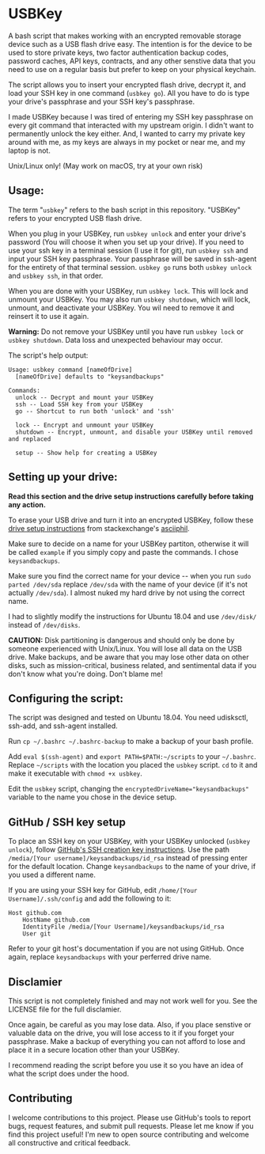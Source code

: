 # USBKey

A bash script that makes working with an encrypted removable storage device such as a USB flash drive easy. The intention is for the device to be used to store private keys, two factor authentication backup codes, password caches, API keys, contracts, and any other senstive data that you need to use on a regular basis but prefer to keep on your physical keychain.

The script allows you to insert your encrypted flash drive, decrypt it, and load your SSH key in one command (`usbkey go`). All you have to do is type your drive's passphrase and your SSH key's passphrase.

I made USBKey because I was tired of entering my SSH key passphrase on every git command that interacted with my upstream origin. I didn't want to permanently unlock the key either. And, I wanted to carry my private key around with me, as my keys are always in my pocket or near me, and my laptop is not.

Unix/Linux only! (May work on macOS, try at your own risk)

## Usage:
The term "`usbkey`" refers to the bash script in this repository. "USBKey" refers to your encrypted USB flash drive.

When you plug in your USBKey, run `usbkey unlock` and enter your drive's password (You will choose it when you set up your drive). If you need to use your ssh key in a terminal session (I use it for git), run `usbkey ssh` and input your SSH key passphrase. Your passphrase will be saved in ssh-agent for the entirety of that terminal session. `usbkey go` runs both `usbkey unlock` and `usbkey ssh`, in that order.

When you are done with your USBKey, run `usbkey lock`. This will lock and unmount your USBKey. You may also run `usbkey shutdown`, which will lock, unmount, and deactivate your USBKey. You wil need to remove it and reinsert it to use it again. 

**Warning:** Do not remove your USBKey until you have run `usbkey lock` or `usbkey shutdown`. Data loss and unexpected behaviour may occur.

The script's help output:

```
Usage: usbkey command [nameOfDrive]
  [nameOfDrive] defaults to "keysandbackups"

Commands:
  unlock -- Decrypt and mount your USBKey
  ssh -- Load SSH key from your USBKey
  go -- Shortcut to run both 'unlock' and 'ssh'

  lock -- Encrypt and unmount your USBKey
  shutdown -- Encrypt, unmount, and disable your USBKey until removed and replaced

  setup -- Show help for creating a USBKey

```

## Setting up your drive:
**Read this section and the drive setup instructions carefully before taking any action.**

To erase your USB drive and turn it into an encrypted USBKey, follow these [drive setup instructions](https://unix.stackexchange.com/a/329639/397714) from stackexchange's [asciiphil](https://unix.stackexchange.com/users/39176/asciiphil). 

Make sure to decide on a name for your USBKey partiton, otherwise it will be called `example` if you simply copy and paste the commands. I chose `keysandbackups`.

Make sure you find the correct name for your device -- when you run `sudo parted /dev/sda` replace `/dev/sda` with the name of your device (if it's not actually `/dev/sda`). I almost nuked my hard drive by not using the correct name.

I had to slightly modify the instructions for Ubuntu 18.04 and use `/dev/disk/` instead of `/dev/disks`.

**CAUTION:** Disk partitioning is dangerous and should only be done by someone experienced with Unix/Linux. You will lose all data on the USB drive. Make backups, and be aware that you may lose other data on other disks, such as mission-critical, business related, and sentimental data if you don't know what you're doing. Don't blame me! 

## Configuring the script:
The script was designed and tested on Ubuntu 18.04. You need udisksctl, ssh-add, and ssh-agent installed.

Run `cp ~/.bashrc ~/.bashrc-backup` to make a backup of your bash profile.

Add `eval $(ssh-agent)` and `export PATH=$PATH:~/scripts` to your `~/.bashrc`. Replace `~/scripts` with the location you placed the `usbkey` script. `cd` to it and make it executable with `chmod +x usbkey`.

Edit the `usbkey` script, changing the `encryptedDriveName="keysandbackups"` variable to the name you chose in the device setup.

## GitHub / SSH key setup
To place an SSH key on your USBKey, with your USBKey unlocked (`usbkey unlock`), follow [GitHub's SSH creation key instructions](https://help.github.com/en/github/authenticating-to-github/generating-a-new-ssh-key-and-adding-it-to-the-ssh-agent). Use the path `/media/[Your username]/keysandbackups/id_rsa` instead of pressing enter for the default location. Change `keysandbackups` to the name of your drive, if you used a different name.

If you are using your SSH key for GitHub, edit `/home/[Your Username]/.ssh/config` and add the following to it:

```
Host github.com
	HostName github.com
	IdentityFile /media/[Your Username]/keysandbackups/id_rsa
	User git
```

Refer to your git host's documentation if you are not using GitHub. Once again, replace `keysandbackups` with your perferred drive name.

## Disclamier
This script is not completely finished and may not work well for you. See the LICENSE file for the full disclamier.

Once again, be careful as you may lose data. Also, if you place senstive or valuable data on the drive, you will lose access to it if you forget your passphrase. Make a backup of everything you can not afford to lose and place it in a secure location other than your USBKey.

I recommend reading the script before you use it so you have an idea of what the script does under the hood.

## Contributing
I welcome contributions to this project. Please use GitHub's tools to report bugs, request features, and submit pull requests. Please let me know if you find this project useful! I'm new to open source contributing and welcome all constructive and critical feedback.

